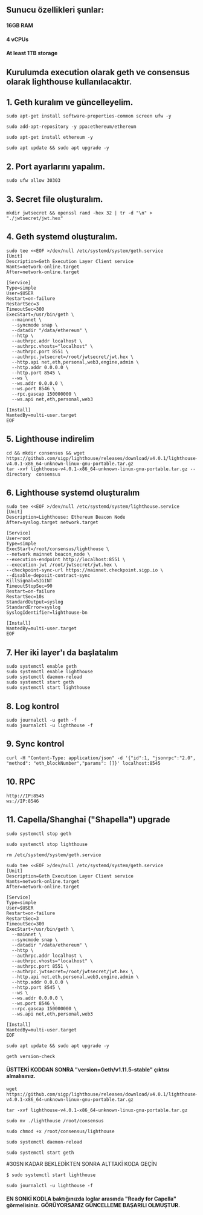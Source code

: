 
## Sunucu özellikleri şunlar:
#### 16GB RAM
#### 4 vCPUs
#### At least 1TB storage

## Kurulumda execution olarak geth ve consensus olarak lighthouse kullanılacaktır.

## 1. Geth kuralım ve güncelleyelim.
```
sudo apt-get install software-properties-common screen ufw -y
```
```
sudo add-apt-repository -y ppa:ethereum/ethereum
```
```
sudo apt-get install ethereum -y
```
```
sudo apt update && sudo apt upgrade -y
```
## 2. Port ayarlarını yapalım.
```
sudo ufw allow 30303

```
## 3. Secret file oluşturalım.
```
mkdir jwtsecret && openssl rand -hex 32 | tr -d "\n" > "./jwtsecret/jwt.hex"

```
## 4. Geth systemd oluşturalım.
```
sudo tee <<EOF >/dev/null /etc/systemd/system/geth.service
[Unit]
Description=Geth Execution Layer Client service
Wants=network-online.target
After=network-online.target

[Service]
Type=simple
User=$USER
Restart=on-failure
RestartSec=3
TimeoutSec=300
ExecStart=/usr/bin/geth \
  --mainnet \
  --syncmode snap \
  --datadir "/data/ethereum" \
  --http \
  --authrpc.addr localhost \
  --authrpc.vhosts="localhost" \
  --authrpc.port 8551 \
  --authrpc.jwtsecret=/root/jwtsecret/jwt.hex \
  --http.api net,eth,personal,web3,engine,admin \
  --http.addr 0.0.0.0 \
  --http.port 8545 \
  --ws \
  --ws.addr 0.0.0.0 \
  --ws.port 8546 \
  --rpc.gascap 150000000 \
  --ws.api net,eth,personal,web3

[Install]
WantedBy=multi-user.target
EOF

```

## 5. Lighthouse indirelim

```
cd && mkdir consensus && wget https://github.com/sigp/lighthouse/releases/download/v4.0.1/lighthouse-v4.0.1-x86_64-unknown-linux-gnu-portable.tar.gz
tar -xvf lighthouse-v4.0.1-x86_64-unknown-linux-gnu-portable.tar.gz --directory  consensus

```
## 6. Lighthouse systemd oluşturalım

```
sudo tee <<EOF >/dev/null /etc/systemd/system/lighthouse.service
[Unit]
Description=Lighthouse: Ethereum Beacon Node
After=syslog.target network.target

[Service]
User=root
Type=simple
ExecStart=/root/consensus/lighthouse \
--network mainnet beacon_node \
--execution-endpoint http://localhost:8551 \
--execution-jwt /root/jwtsecret/jwt.hex \
--checkpoint-sync-url https://mainnet.checkpoint.sigp.io \
--disable-deposit-contract-sync
KillSignal=SIGINT
TimeoutStopSec=90
Restart=on-failure
RestartSec=10s
StandardOutput=syslog
StandardError=syslog
SyslogIdentifier=lighthouse-bn

[Install]
WantedBy=multi-user.target
EOF

```
## 7. Her iki layer'ı da başlatalım
```
sudo systemctl enable geth
sudo systemctl enable lighthouse
sudo systemctl daemon-reload
sudo systemctl start geth
sudo systemctl start lighthouse

```
## 8. Log kontrol
```
sudo journalctl -u geth -f
sudo journalctl -u lighthouse -f
```

## 9. Sync kontrol
```
curl -H "Content-Type: application/json" -d '{"id":1, "jsonrpc":"2.0", "method": "eth_blockNumber","params": []}' localhost:8545

```
## 10. RPC 
```
http://IP:8545
ws://IP:8546
```

## 11. Capella/Shanghai ("Shapella") upgrade
```
sudo systemctl stop geth
```
```
sudo systemctl stop lighthouse
```
```
rm /etc/systemd/system/geth.service
```
```
sudo tee <<EOF >/dev/null /etc/systemd/system/geth.service
[Unit]
Description=Geth Execution Layer Client service
Wants=network-online.target
After=network-online.target

[Service]
Type=simple
User=$USER
Restart=on-failure
RestartSec=3
TimeoutSec=300
ExecStart=/usr/bin/geth \
  --mainnet \
  --syncmode snap \
  --datadir "/data/ethereum" \
  --http \
  --authrpc.addr localhost \
  --authrpc.vhosts="localhost" \
  --authrpc.port 8551 \
  --authrpc.jwtsecret=/root/jwtsecret/jwt.hex \
  --http.api net,eth,personal,web3,engine,admin \
  --http.addr 0.0.0.0 \
  --http.port 8545 \
  --ws \
  --ws.addr 0.0.0.0 \
  --ws.port 8546 \
  --rpc.gascap 150000000 \
  --ws.api net,eth,personal,web3

[Install]
WantedBy=multi-user.target
EOF
```
```
sudo apt update && sudo apt upgrade -y
```
```
geth version-check
``` 
#### ÜSTTEKİ KODDAN SONRA "version=Geth/v1.11.5-stable" çıktısı almalısınız.


```
wget https://github.com/sigp/lighthouse/releases/download/v4.0.1/lighthouse-v4.0.1-x86_64-unknown-linux-gnu-portable.tar.gz
```
```
tar -xvf lighthouse-v4.0.1-x86_64-unknown-linux-gnu-portable.tar.gz
```
```
sudo mv ./lighthouse /root/consensus
```
```
sudo chmod +x /root/consensus/lighthouse
```
```
sudo systemctl daemon-reload
```
```
sudo systemctl start geth
```
#30SN KADAR BEKLEDİKTEN SONRA ALTTAKİ KODA GEÇİN

```
$ sudo systemctl start lighthouse
```
```
sudo journalctl -u lighthouse -f
```
#### EN SONKİ KODLA baktığınızda loglar arasında "Ready for Capella" görmelisiniz. GÖRÜYORSANIZ GÜNCELLEME BAŞARILI OLMUŞTUR.
